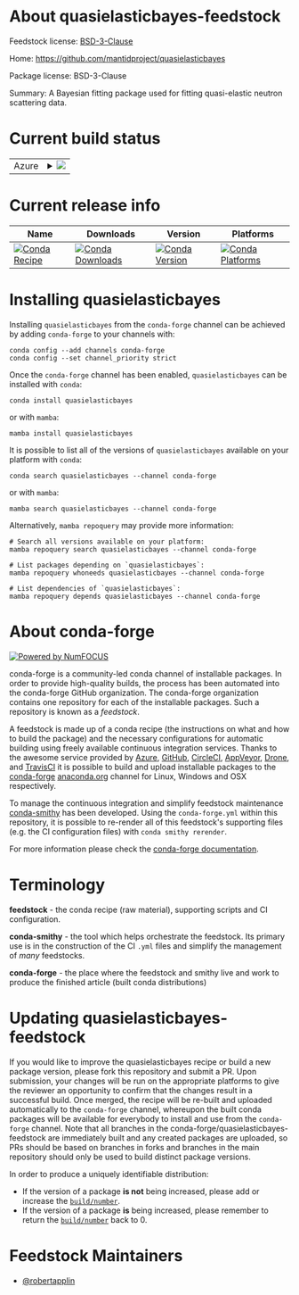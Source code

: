 About quasielasticbayes-feedstock
=================================

Feedstock license: [BSD-3-Clause](https://github.com/conda-forge/quasielasticbayes-feedstock/blob/main/LICENSE.txt)

Home: https://github.com/mantidproject/quasielasticbayes

Package license: BSD-3-Clause

Summary: A Bayesian fitting package used for fitting quasi-elastic neutron scattering data.

Current build status
====================


<table>
    
  <tr>
    <td>Azure</td>
    <td>
      <details>
        <summary>
          <a href="https://dev.azure.com/conda-forge/feedstock-builds/_build/latest?definitionId=22039&branchName=main">
            <img src="https://dev.azure.com/conda-forge/feedstock-builds/_apis/build/status/quasielasticbayes-feedstock?branchName=main">
          </a>
        </summary>
        <table>
          <thead><tr><th>Variant</th><th>Status</th></tr></thead>
          <tbody><tr>
              <td>linux_64_python3.10.____cpython</td>
              <td>
                <a href="https://dev.azure.com/conda-forge/feedstock-builds/_build/latest?definitionId=22039&branchName=main">
                  <img src="https://dev.azure.com/conda-forge/feedstock-builds/_apis/build/status/quasielasticbayes-feedstock?branchName=main&jobName=linux&configuration=linux%20linux_64_python3.10.____cpython" alt="variant">
                </a>
              </td>
            </tr><tr>
              <td>osx_64_python3.10.____cpython</td>
              <td>
                <a href="https://dev.azure.com/conda-forge/feedstock-builds/_build/latest?definitionId=22039&branchName=main">
                  <img src="https://dev.azure.com/conda-forge/feedstock-builds/_apis/build/status/quasielasticbayes-feedstock?branchName=main&jobName=osx&configuration=osx%20osx_64_python3.10.____cpython" alt="variant">
                </a>
              </td>
            </tr><tr>
              <td>osx_arm64_python3.10.____cpython</td>
              <td>
                <a href="https://dev.azure.com/conda-forge/feedstock-builds/_build/latest?definitionId=22039&branchName=main">
                  <img src="https://dev.azure.com/conda-forge/feedstock-builds/_apis/build/status/quasielasticbayes-feedstock?branchName=main&jobName=osx&configuration=osx%20osx_arm64_python3.10.____cpython" alt="variant">
                </a>
              </td>
            </tr><tr>
              <td>win_64_python3.10.____cpython</td>
              <td>
                <a href="https://dev.azure.com/conda-forge/feedstock-builds/_build/latest?definitionId=22039&branchName=main">
                  <img src="https://dev.azure.com/conda-forge/feedstock-builds/_apis/build/status/quasielasticbayes-feedstock?branchName=main&jobName=win&configuration=win%20win_64_python3.10.____cpython" alt="variant">
                </a>
              </td>
            </tr>
          </tbody>
        </table>
      </details>
    </td>
  </tr>
</table>

Current release info
====================

| Name | Downloads | Version | Platforms |
| --- | --- | --- | --- |
| [![Conda Recipe](https://img.shields.io/badge/recipe-quasielasticbayes-green.svg)](https://anaconda.org/conda-forge/quasielasticbayes) | [![Conda Downloads](https://img.shields.io/conda/dn/conda-forge/quasielasticbayes.svg)](https://anaconda.org/conda-forge/quasielasticbayes) | [![Conda Version](https://img.shields.io/conda/vn/conda-forge/quasielasticbayes.svg)](https://anaconda.org/conda-forge/quasielasticbayes) | [![Conda Platforms](https://img.shields.io/conda/pn/conda-forge/quasielasticbayes.svg)](https://anaconda.org/conda-forge/quasielasticbayes) |

Installing quasielasticbayes
============================

Installing `quasielasticbayes` from the `conda-forge` channel can be achieved by adding `conda-forge` to your channels with:

```
conda config --add channels conda-forge
conda config --set channel_priority strict
```

Once the `conda-forge` channel has been enabled, `quasielasticbayes` can be installed with `conda`:

```
conda install quasielasticbayes
```

or with `mamba`:

```
mamba install quasielasticbayes
```

It is possible to list all of the versions of `quasielasticbayes` available on your platform with `conda`:

```
conda search quasielasticbayes --channel conda-forge
```

or with `mamba`:

```
mamba search quasielasticbayes --channel conda-forge
```

Alternatively, `mamba repoquery` may provide more information:

```
# Search all versions available on your platform:
mamba repoquery search quasielasticbayes --channel conda-forge

# List packages depending on `quasielasticbayes`:
mamba repoquery whoneeds quasielasticbayes --channel conda-forge

# List dependencies of `quasielasticbayes`:
mamba repoquery depends quasielasticbayes --channel conda-forge
```


About conda-forge
=================

[![Powered by
NumFOCUS](https://img.shields.io/badge/powered%20by-NumFOCUS-orange.svg?style=flat&colorA=E1523D&colorB=007D8A)](https://numfocus.org)

conda-forge is a community-led conda channel of installable packages.
In order to provide high-quality builds, the process has been automated into the
conda-forge GitHub organization. The conda-forge organization contains one repository
for each of the installable packages. Such a repository is known as a *feedstock*.

A feedstock is made up of a conda recipe (the instructions on what and how to build
the package) and the necessary configurations for automatic building using freely
available continuous integration services. Thanks to the awesome service provided by
[Azure](https://azure.microsoft.com/en-us/services/devops/), [GitHub](https://github.com/),
[CircleCI](https://circleci.com/), [AppVeyor](https://www.appveyor.com/),
[Drone](https://cloud.drone.io/welcome), and [TravisCI](https://travis-ci.com/)
it is possible to build and upload installable packages to the
[conda-forge](https://anaconda.org/conda-forge) [anaconda.org](https://anaconda.org/)
channel for Linux, Windows and OSX respectively.

To manage the continuous integration and simplify feedstock maintenance
[conda-smithy](https://github.com/conda-forge/conda-smithy) has been developed.
Using the ``conda-forge.yml`` within this repository, it is possible to re-render all of
this feedstock's supporting files (e.g. the CI configuration files) with ``conda smithy rerender``.

For more information please check the [conda-forge documentation](https://conda-forge.org/docs/).

Terminology
===========

**feedstock** - the conda recipe (raw material), supporting scripts and CI configuration.

**conda-smithy** - the tool which helps orchestrate the feedstock.
                   Its primary use is in the construction of the CI ``.yml`` files
                   and simplify the management of *many* feedstocks.

**conda-forge** - the place where the feedstock and smithy live and work to
                  produce the finished article (built conda distributions)


Updating quasielasticbayes-feedstock
====================================

If you would like to improve the quasielasticbayes recipe or build a new
package version, please fork this repository and submit a PR. Upon submission,
your changes will be run on the appropriate platforms to give the reviewer an
opportunity to confirm that the changes result in a successful build. Once
merged, the recipe will be re-built and uploaded automatically to the
`conda-forge` channel, whereupon the built conda packages will be available for
everybody to install and use from the `conda-forge` channel.
Note that all branches in the conda-forge/quasielasticbayes-feedstock are
immediately built and any created packages are uploaded, so PRs should be based
on branches in forks and branches in the main repository should only be used to
build distinct package versions.

In order to produce a uniquely identifiable distribution:
 * If the version of a package **is not** being increased, please add or increase
   the [``build/number``](https://docs.conda.io/projects/conda-build/en/latest/resources/define-metadata.html#build-number-and-string).
 * If the version of a package **is** being increased, please remember to return
   the [``build/number``](https://docs.conda.io/projects/conda-build/en/latest/resources/define-metadata.html#build-number-and-string)
   back to 0.

Feedstock Maintainers
=====================

* [@robertapplin](https://github.com/robertapplin/)


